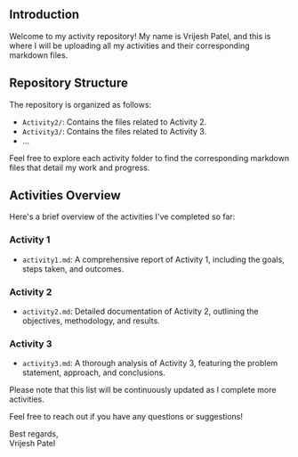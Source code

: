 

## Introduction
Welcome to my activity repository! My name is Vrijesh Patel, and this is where I will be uploading all my activities and their corresponding markdown files.

## Repository Structure
The repository is organized as follows:

- `Activity2/`: Contains the files related to Activity 2.
- `Activity3/`: Contains the files related to Activity 3.
- ...

Feel free to explore each activity folder to find the corresponding markdown files that detail my work and progress.

## Activities Overview
Here's a brief overview of the activities I've completed so far:

### Activity 1
- `activity1.md`: A comprehensive report of Activity 1, including the goals, steps taken, and outcomes.

### Activity 2
- `activity2.md`: Detailed documentation of Activity 2, outlining the objectives, methodology, and results.

### Activity 3
- `activity3.md`: A thorough analysis of Activity 3, featuring the problem statement, approach, and conclusions.

Please note that this list will be continuously updated as I complete more activities.

Feel free to reach out if you have any questions or suggestions!

Best regards,  
Vrijesh Patel
